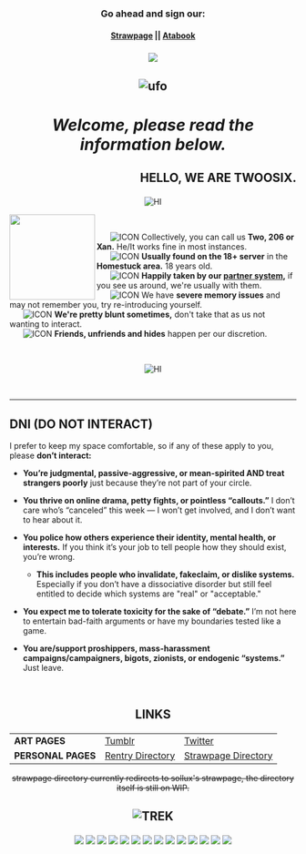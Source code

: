 
### <p align=center> Go ahead and sign our: </p>
#### <p align=center> [Strawpage](https://gatixan.straw.page) || [Atabook](https://gatixan.atabook.org)
### <p align=center>![](https://komarev.com/ghpvc/?username=Gatixan&color=1d16f2)</p>
*<p align=center>* ![ufo](https://file.garden/ZK4cpCacLGUL75Nl/ufobar.gif)
---
  # <p align=center>_Welcome, please read the information below._</p>

<h2>
  <p align="RIGHT">
    <b>HELLO, WE ARE TWOOSIX.</b>
  </p>
</h2>

*<p align=center>* ![HI](https://file.garden/ZK4cpCacLGUL75Nl/IMG_1398.gif)

<img src="https://file.garden/ZK4cpCacLGUL75Nl/robotdance.gif" width="150" align="left">
&nbsp;&nbsp;&nbsp;&nbsp;

&nbsp;&nbsp;&nbsp;&nbsp;&nbsp; ![ICON](https://file.garden/ZK4cpCacLGUL75Nl/Meat) Collectively, you can call us <b>Two, 206 or Xan.</b> He/It works fine in most instances.<br>
&nbsp;&nbsp;&nbsp;&nbsp;&nbsp; ![ICON](https://file.garden/ZK4cpCacLGUL75Nl/Meat) **Usually found on the 18+ server** in the **Homestuck area.** 18 years old.<br>
&nbsp;&nbsp;&nbsp;&nbsp;&nbsp; ![ICON](https://file.garden/ZK4cpCacLGUL75Nl/Meat)  **Happily taken by our [partner system](https://github.com/dirkuu),** if you see us around, we're usually with them.<br>
&nbsp;&nbsp;&nbsp;&nbsp;&nbsp; ![ICON](https://file.garden/ZK4cpCacLGUL75Nl/Meat) We have **severe memory issues** and may not remember you, try re-introducing yourself.<br>
&nbsp;&nbsp;&nbsp;&nbsp;&nbsp; ![ICON](https://file.garden/ZK4cpCacLGUL75Nl/Meat) **We're pretty blunt sometimes,** don't take that as us not wanting to interact.<br>
&nbsp;&nbsp;&nbsp;&nbsp;&nbsp; ![ICON](https://file.garden/ZK4cpCacLGUL75Nl/Meat) **Friends, unfriends and hides** happen per our discretion.<br>

&nbsp;&nbsp;&nbsp;&nbsp;
<br clear="all">

*<p align=center>* ![HI](https://file.garden/ZK4cpCacLGUL75Nl/IMG_1398.gif)

<br clear="all">

---

**DNI (DO NOT INTERACT)**
-------------------------------------------------------------------------------
I prefer to keep my space comfortable, so if any of these apply to you, please **don’t interact:**  

 - **You’re judgmental, passive-aggressive, or mean-spirited AND treat strangers poorly** just because they’re not part of your circle. 
  
- **You thrive on online drama, petty fights, or pointless “callouts.”** I don’t care who’s “canceled” this week — I won’t get involved, and I don’t want to hear about it.  

- **You police how others experience their identity, mental health, or interests.** If you think it’s your job to tell people how they should exist, you’re wrong.
  - **This includes people who invalidate, fakeclaim, or dislike systems.** Especially if you don’t have a dissociative disorder but still feel entitled to decide which systems are "real" or "acceptable."   

- **You expect me to tolerate toxicity for the sake of “debate.”** I’m not here to entertain bad-faith arguments or have my boundaries tested like a game.  

- **You are/support proshippers, mass-harassment campaigns/campaigners, bigots, zionists, or endogenic “systems.”** Just leave.

<br>

## <p align=center> LINKS </p>
<table align="center">
  <tr>
    <td><b>ART PAGES</b></td>
    <td><a href="https://tumblr.com/gatixan">Tumblr</a></td>
    <td><a href="https://twitter.com/gatixan">Twitter</a></td>
  </tr>
  <tr>
    <td><b>PERSONAL PAGES</b></td>
    <td><a href="https://rentry.co/twoosix">Rentry Directory</a></td>
    <td><a href="https://https://gatixan.straw.page">Strawpage Directory</a></td>
  </tr>
</table>

<p align=center><s>strawpage directory currently redirects to sollux's strawpage, the directory itself is still on WIP.</s></p>

*<p align=center>* ![TREK](https://file.garden/ZK4cpCacLGUL75Nl/trek.gif) </p>
---
*<p align=center>*![](https://file.garden/ZK4cpCacLGUL75Nl/z35.gif)
![](https://file.garden/ZK4cpCacLGUL75Nl/y39.gif)
![](https://file.garden/ZK4cpCacLGUL75Nl/x23.gif)
![](https://file.garden/ZK4cpCacLGUL75Nl/v1.gif)
![](https://file.garden/ZK4cpCacLGUL75Nl/l15.gif)
![](https://file.garden/ZK4cpCacLGUL75Nl/k27.gif)
![](https://file.garden/ZK4cpCacLGUL75Nl/a60.gif)
![](https://file.garden/ZK4cpCacLGUL75Nl/a45.jpg)
![](https://file.garden/ZK4cpCacLGUL75Nl/a83.gif)
![](https://file.garden/ZK4cpCacLGUL75Nl/a1.gif)
![](https://file.garden/ZK4cpCacLGUL75Nl/b45.gif)
![](https://file.garden/ZK4cpCacLGUL75Nl/d66.png)
![](https://file.garden/ZK4cpCacLGUL75Nl/Hal9000)
![](https://file.garden/ZK4cpCacLGUL75Nl/sourceofprogress.png)<br>
<br>


